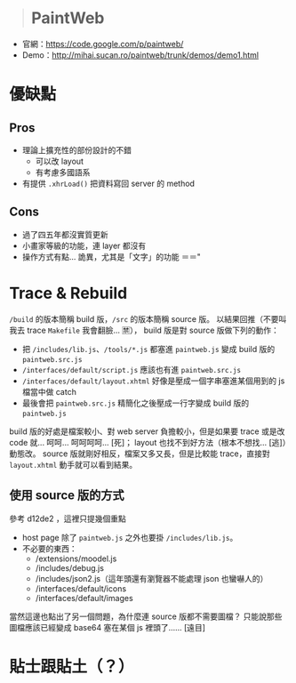> # PaintWeb #

* 官網：https://code.google.com/p/paintweb/
* Demo：http://mihai.sucan.ro/paintweb/trunk/demos/demo1.html


優缺點
======

Pros
----

* 理論上擴充性的部份設計的不錯
	* 可以改 layout
	* 有考慮多國語系
* 有提供 `.xhrLoad()` 把資料寫回 server 的 method


Cons
----

* 過了四五年都沒實質更新
* 小畫家等級的功能，連 layer 都沒有
* 操作方式有點... 詭異，尤其是「文字」的功能 ＝＝"


Trace & Rebuild
===============

`/build` 的版本簡稱 build 版，`/src` 的版本簡稱 source 版。
以結果回推（不要叫我去 trace `Makefile` 我會翻臉... :u7981:），
build 版是對 source 版做下列的動作：

* 把 `/includes/lib.js`、`/tools/*.js` 都塞進 `paintweb.js` 變成 build 版的 `paintweb.src.js`
* `/interfaces/default/script.js` 應該也有進 `paintweb.src.js`
* `/interfaces/default/layout.xhtml` 好像是壓成一個字串塞進某個用到的 js 檔當中做 catch
* 最後會把 `paintweb.src.js` 精簡化之後壓成一行字變成 build 版的 `paintweb.js`

build 版的好處是檔案較小、對 web server 負擔較小，但是如果要 trace 或是改 code 就... 呵呵... 呵呵呵呵... [死]；
layout 也找不到好方法（根本不想找... [逃]）動態改。
source 版就剛好相反，檔案又多又長，但是比較能 trace，直接對 `layout.xhtml` 動手就可以看到結果。


使用 source 版的方式
---------------------
參考 d12de2 ，這裡只提幾個重點

* host page 除了 `paintweb.js` 之外也要掛 `/includes/lib.js`。
* 不必要的東西：
	* /extensions/moodel.js
	* /includes/debug.js 
	* /includes/json2.js（這年頭還有瀏覽器不能處理 json 也蠻嚇人的）
	* /interfaces/default/icons
	* /interfaces/default/images
	
當然這邊也點出了另一個問題，為什麼連 source 版都不需要圖檔？
只能說那些圖檔應該已經變成 base64 塞在某個 js 裡頭了...... [遠目]


貼士跟貼土（？）
================
